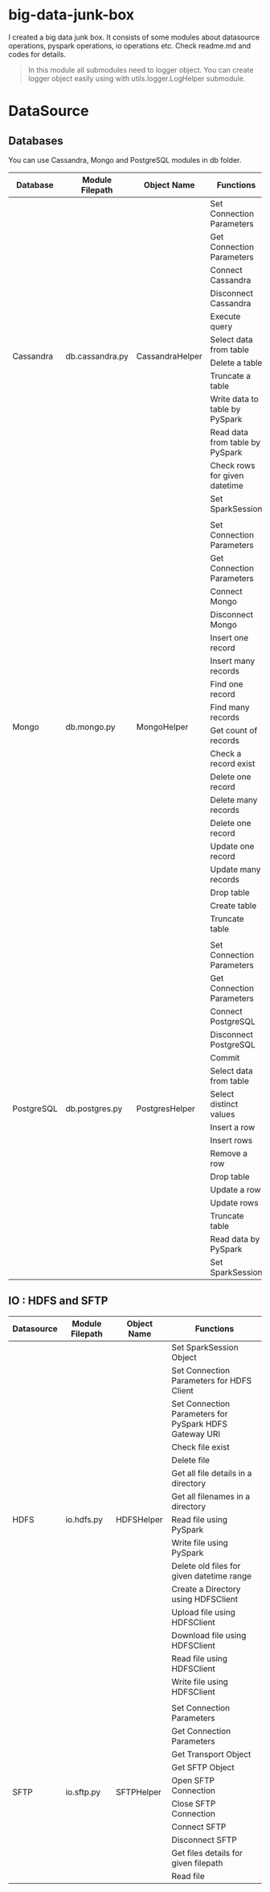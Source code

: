 # big-data-junk-box
I created a big data junk box. It consists of some modules about datasource operations, pyspark operations, io operations etc. Check readme.md and codes for details.

> In this module all submodules need to logger object. You can create logger object easily using with utils.logger.LogHelper submodule.
# DataSource 

## Databases

You can use Cassandra, Mongo and PostgreSQL modules in db folder.



<table>
    <thead>
        <tr>
            <th> Database</th>
            <th> Module Filepath</th>
            <th> Object Name</th>
            <th> Functions</th>
        </tr>
    </thead>
    <tbody>
        <tr>
            <td rowspan=12>Cassandra</td>
            <td rowspan=12>db.cassandra.py</td>
            <td rowspan=12>CassandraHelper</td>
            <td>Set Connection Parameters</td>
        </tr>
        <tr>
            <td>Get Connection Parameters</td>
        </tr>
        <tr>
            <td>Connect Cassandra</td>
        </tr>
        <tr>
            <td>Disconnect Cassandra</td>
        </tr>
        <tr>
            <td>Execute query</td>
        </tr>
        <tr>
            <td>Select data from table</td>
        </tr>
        <tr>
            <td>Delete a table</td>
        </tr>
        <tr>
            <td>Truncate a table</td>
        </tr>
        <tr>
            <td>Write data to table by PySpark</td>
        </tr>
        <tr>
            <td>Read data from table by PySpark</td>
        </tr>
        <tr>
            <td>Check rows for given datetime</td>
        </tr>
 <tr>
            <td>Set SparkSession</td>
        </tr>
    <tr>    <td class="bg" colspan=4>
    </td></tr>
    <tr>
            <td rowspan=18>Mongo</td>
            <td rowspan=18>db.mongo.py</td>
            <td rowspan=18>MongoHelper</td>
            <td>Set Connection Parameters</td>
        </tr>
        <tr>
            <td>Get Connection Parameters</td>
        </tr>
        <tr>
            <td>Connect Mongo</td>
        </tr>
        <tr>
            <td>Disconnect Mongo</td>
        </tr>
        <tr>
            <td>Insert one record</td>
        </tr>
        <tr>
            <td>Insert many records</td>
        </tr>
        <tr>
            <td>Find one record</td>
        </tr>
        <tr>
            <td>Find many records</td>
        </tr>
        <tr>
            <td>Get count of records</td>
        </tr>
        <tr>
            <td>Check a record exist</td>
        </tr>
        <tr>
            <td>Delete one record</td>
        </tr>
        <tr>
            <td>Delete many records</td>
        </tr>
        <tr>
            <td>Delete one record</td>
        </tr>
        <tr>
            <td>Update one record</td>
        </tr>
        <tr>
            <td>Update many records</td>
        </tr>
        <tr>
            <td>Drop table</td>
        </tr>
        <tr>
            <td>Create table</td>
        </tr>
        <tr>
            <td>Truncate table</td>
        </tr>
    <tr>   
    <td class="bg" colspan=4>
    </td>
    </tr>
    <tr>
            <td rowspan=16>PostgreSQL</td>
            <td rowspan=16>db.postgres.py</td>
            <td rowspan=16>PostgresHelper</td>
            <td>Set Connection Parameters</td>
        </tr>
        <tr>
            <td>Get Connection Parameters</td>
        </tr>
         <tr>
            <td>Connect PostgreSQL</td>
        </tr>
     <tr>
            <td>Disconnect PostgreSQL</td>
        </tr>
 <tr>
            <td>Commit</td>
        </tr>
 <tr>
            <td>Select data from table</td>
        </tr>
 <tr>
            <td>Select distinct values</td>
        </tr>
 <tr>
            <td>Insert a row</td>
        </tr>
 <tr>
            <td>Insert rows</td>
        </tr>
 <tr>
            <td>Remove a row</td>
        </tr>
 <tr>
            <td>Drop table</td>
        </tr>
 <tr>
            <td>Update a row</td>
        </tr>
 <tr>
            <td>Update rows</td>
        </tr>
 <tr>
            <td>Truncate table</td>
        </tr>
 <tr>
            <td>Read data by PySpark</td>
        </tr>
 <tr>
            <td>Set SparkSession</td>
        </tr>
    </tbody>
</table>

## IO : HDFS and SFTP 

<table>
  <thead>
        <tr>
            <th> Datasource</th>
            <th> Module Filepath</th>
            <th> Object Name</th>
            <th> Functions</th>
        </tr>
    </thead>
    <tbody>
        <tr>
            <td rowspan=15>HDFS</td>
            <td rowspan=15>io.hdfs.py</td>
            <td rowspan=15>HDFSHelper</td>
            <td>Set SparkSession Object</td>
        </tr>
        <tr>
            <td>Set Connection Parameters for HDFS Client</td>
        </tr>
       <tr>
            <td>Set Connection Parameters for PySpark HDFS Gateway URI</td>
        </tr>
        <tr>
            <td>Check file exist</td>
        </tr>
        <tr>
            <td>Delete file</td>
        </tr>
        <tr>
            <td>Get all file details in a directory</td>
        </tr>
        <tr>
            <td>Get all filenames in a directory</td>
        </tr>
        <tr>
            <td>Read file using PySpark</td>
        </tr>
       <tr>
            <td>Write file using PySpark</td>
        </tr>
       <tr>
            <td>Delete old files for given datetime range</td>
        </tr>
       <tr>
            <td>Create a Directory using HDFSClient</td>
        </tr>
       <tr>
            <td>Upload file using HDFSClient</td>
        </tr>
               <tr>
            <td>Download file using HDFSClient</td>
        </tr>
                <tr>
            <td>Read file using HDFSClient</td>
        </tr>
       <tr>
            <td>Write file using HDFSClient</td>
        </tr>
<tr><td colspan="4"></td> </tr>
        <tr>
            <td rowspan=15>SFTP</td>
            <td rowspan=15>io.sftp.py</td>
            <td rowspan=15>SFTPHelper</td>
            <td>Set Connection Parameters</td>
        </tr>
        <tr>
            <td>Get Connection Parameters</td>
        </tr>
       <tr>
            <td>Get Transport Object</td>
        </tr>
       <tr>
            <td>Get SFTP Object</td>
        </tr>
       <tr>
            <td>Open SFTP Connection</td>
        </tr>
       <tr>
            <td>Close SFTP Connection</td>
        </tr>
       <tr>
            <td>Connect SFTP</td>
        </tr>
       <tr>
            <td>Disconnect SFTP</td>
        </tr>
       <tr>
            <td>Get files details for given filepath</td>
        </tr>
       <tr>
            <td>Read file </td>
        </tr>

</table>